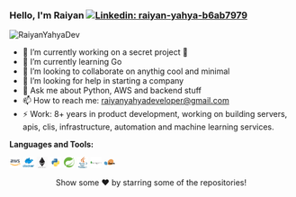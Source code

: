 ### Hello, I'm Raiyan [![Linkedin: raiyan-yahya-b6ab7979](https://img.shields.io/badge/-RaiyanYahya-blue?style=flat-square&logo=Linkedin&logoColor=white&link=https://https://www.linkedin.com/in/raiyan-yahya-b6ab7979/)](https://https://www.linkedin.com/in/raiyan-yahya-b6ab7979/)



<p align="left"> <img src="https://komarev.com/ghpvc/?username=RaiyanYahyaDev&label=Views&color=blue&style=plastic" alt="RaiyanYahyaDev" /> </p>


- 🔭 I’m currently working on a secret project :closed_lock_with_key: 
- 🌱 I’m currently learning Go
- 👯 I’m looking to collaborate on anythig cool and minimal
- 🤔 I’m looking for help in starting a company
- 💬 Ask me about Python, AWS and backend stuff
- 📫 How to reach me: raiyanyahyadeveloper@gmail.com
- ⚡ Work: 8+ years in product development, working on building servers, apis, clis, infrastructure, automation and machine learning services.


**Languages and Tools:**

<code><img height="20" src="https://raw.githubusercontent.com/github/explore/fbceb94436312b6dacde68d122a5b9c7d11f9524/topics/aws/aws.png"></code>
<code><img height="20" src="https://raw.githubusercontent.com/github/explore/80688e429a7d4ef2fca1e82350fe8e3517d3494d/topics/docker/docker.png"></code>
<code><img height="20" src="https://raw.githubusercontent.com/github/explore/80688e429a7d4ef2fca1e82350fe8e3517d3494d/topics/ethereum/ethereum.png"></code>
<code><img height="20" src="https://raw.githubusercontent.com/github/explore/80688e429a7d4ef2fca1e82350fe8e3517d3494d/topics/python/python.png"></code>
<code><img height="20" src="https://raw.githubusercontent.com/github/explore/80688e429a7d4ef2fca1e82350fe8e3517d3494d/topics/spring-boot/spring-boot.png"></code>
<code><img height="20" src="https://raw.githubusercontent.com/github/explore/80688e429a7d4ef2fca1e82350fe8e3517d3494d/topics/java/java.png"></code>
<code><img height="20" src="https://raw.githubusercontent.com/github/explore/80688e429a7d4ef2fca1e82350fe8e3517d3494d/topics/mongodb/mongodb.png"></code>
<code><img height="20" src="https://raw.githubusercontent.com/github/explore/80688e429a7d4ef2fca1e82350fe8e3517d3494d/topics/scikit-learn/scikit-learn.png"></code>


<div align="center">
Show some ❤️ by starring some of the repositories!
</div>

